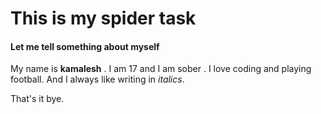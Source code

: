 # This is my spider task


#### Let me tell something about myself 

My name is **kamalesh** . I am 17 and I am sober . I love coding and playing football. And I always like writing in *italics*.

That's it bye.
